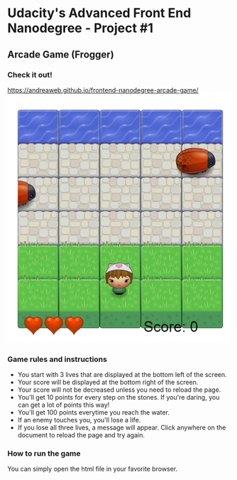 <h1>Udacity's Advanced Front End Nanodegree - Project #1</h1>
<h2>Arcade Game (Frogger)</h2>

<h3>Check it out!</h3>
<a href="https://andreaweb.github.io/frontend-nanodegree-arcade-game/">
	https://andreaweb.github.io/frontend-nanodegree-arcade-game/
</a>
<img src="images/print.jpg"
     alt="Print of Project "/>

<h3>Game rules and instructions</h3>

<ul>
<li>You start with 3 lives that are displayed at the bottom left of the screen.</li>
<li>Your score will be displayed at the bottom right of the screen.</li>
<li>Your score will not be decreased unless you need to reload the page.</li>
<li>You'll get 10 points for every step on the stones. If you're daring, you can get a lot of points this way!</li>
<li>You'll get 100 points everytime you reach the water.</li>
<li>If an enemy touches you, you'll lose a life.</li>
<li>If you lose all three lives, a message will appear. Click anywhere on the document to reload the page and try again.</li>
</ul>

<h3>How to run the game</h3>

You can simply open the html file in your favorite browser.